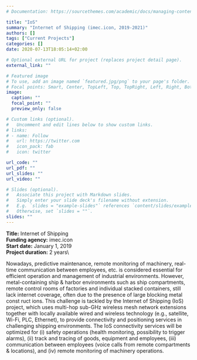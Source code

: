```yaml
---
# Documentation: https://sourcethemes.com/academic/docs/managing-content/

title: "IoS"
summary: "Internet of Shipping (imec.icon, 2019-2021)"
authors: []
tags: ["Current Projects"]
categories: []
date: 2020-07-13T18:05:14+02:00

# Optional external URL for project (replaces project detail page).
external_link: ""

# Featured image
# To use, add an image named `featured.jpg/png` to your page's folder.
# Focal points: Smart, Center, TopLeft, Top, TopRight, Left, Right, BottomLeft, Bottom, BottomRight.
image:
  caption: ""
  focal_point: ""
  preview_only: false

# Custom links (optional).
#   Uncomment and edit lines below to show custom links.
# links:
# - name: Follow
#   url: https://twitter.com
#   icon_pack: fab
#   icon: twitter

url_code: ""
url_pdf: ""
url_slides: ""
url_video: ""

# Slides (optional).
#   Associate this project with Markdown slides.
#   Simply enter your slide deck's filename without extension.
#   E.g. `slides = "example-slides"` references `content/slides/example-slides.md`.
#   Otherwise, set `slides = ""`.
slides: ""
---
```

**Title:** Internet of Shipping\
**Funding agency:** imec.icon\
**Start date:** January 1, 2019\
**Project duration:** 2 years\

Nowadays, predictive maintenance, remote monitoring of machinery, real-time communication between employees, etc. is considered essential for efficient operation and management of industrial environments. However, metal-containing ship & harbor environments such as ship compartments, remote control rooms of factories and individual stacked containers, still lack internet coverage, often due to the presence of large blocking metal const ruct ions. This challenge is tackled by the Internet of Shipping (IoS) project, which uses multi-hop sub-GHz wireless mesh network extensions together with locally available wired and wireless technology (e.g., satellite, Wi-Fi, PLC, Ethernet), to provide connectivity and positioning services in challenging shipping environments. The IoS connectivity services will be optimized for (i) safety operations (health monitoring, possibility to trigger alarms), (ii) track and tracing of goods, equipment and employees, (iii) communication between employees (voice calls from remote compartments & locations), and (iv) remote monitoring of machinery operations.